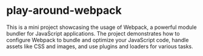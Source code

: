 # play-around-webpack
This is a mini project showcasing the usage of Webpack, a powerful module bundler for JavaScript applications. The project demonstrates how to configure Webpack to bundle and optimize your JavaScript code, handle assets like CSS and images, and use plugins and loaders for various tasks.
